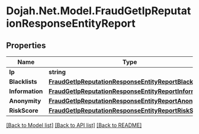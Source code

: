 # Dojah.Net.Model.FraudGetIpReputationResponseEntityReport

## Properties

Name | Type | Description | Notes
------------ | ------------- | ------------- | -------------
**Ip** | **string** |  | [optional] 
**Blacklists** | [**FraudGetIpReputationResponseEntityReportBlacklists**](FraudGetIpReputationResponseEntityReportBlacklists.md) |  | [optional] 
**Information** | [**FraudGetIpReputationResponseEntityReportInformation**](FraudGetIpReputationResponseEntityReportInformation.md) |  | [optional] 
**Anonymity** | [**FraudGetIpReputationResponseEntityReportAnonymity**](FraudGetIpReputationResponseEntityReportAnonymity.md) |  | [optional] 
**RiskScore** | [**FraudGetIpReputationResponseEntityReportRiskScore**](FraudGetIpReputationResponseEntityReportRiskScore.md) |  | [optional] 

[[Back to Model list]](../README.md#documentation-for-models) [[Back to API list]](../README.md#documentation-for-api-endpoints) [[Back to README]](../README.md)

